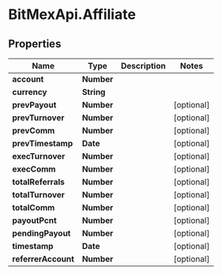 # BitMexApi.Affiliate

## Properties
Name | Type | Description | Notes
------------ | ------------- | ------------- | -------------
**account** | **Number** |  | 
**currency** | **String** |  | 
**prevPayout** | **Number** |  | [optional] 
**prevTurnover** | **Number** |  | [optional] 
**prevComm** | **Number** |  | [optional] 
**prevTimestamp** | **Date** |  | [optional] 
**execTurnover** | **Number** |  | [optional] 
**execComm** | **Number** |  | [optional] 
**totalReferrals** | **Number** |  | [optional] 
**totalTurnover** | **Number** |  | [optional] 
**totalComm** | **Number** |  | [optional] 
**payoutPcnt** | **Number** |  | [optional] 
**pendingPayout** | **Number** |  | [optional] 
**timestamp** | **Date** |  | [optional] 
**referrerAccount** | **Number** |  | [optional] 


